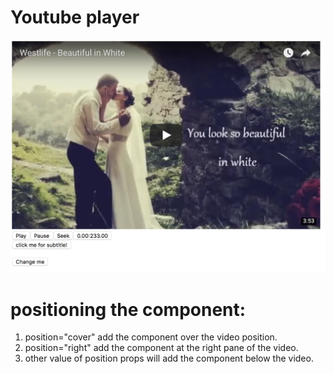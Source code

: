 # Youtube player

![alt text](./demos/screen_shot.png "application demo")

# positioning the component:
1. position="cover" add the component over the video position.
2. position="right" add the component at the right pane of the video.
3. other value of position props will add the component below the video.
